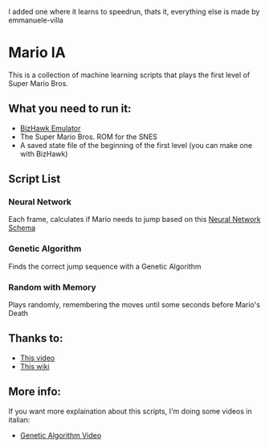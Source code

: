 I added one where it learns to speedrun, thats it, everything else is made by emmanuele-villa

# Mario IA
This is a collection of machine learning scripts that plays the first level of Super Mario Bros.
## What you need to run it:
- [BizHawk Emulator](http://tasvideos.org/BizHawk.html)
- The Super Mario Bros. ROM for the SNES
- A saved state file of the beginning of the first level (you can make one with BizHawk)
## Script List
### Neural Network
Each frame, calculates if Mario needs to jump based on this [Neural Network Schema](https://docs.google.com/drawings/d/1naWKAq85frg-lAz8pJx-DmbHNdsVH-zuW3Zrsco-CVw/edit?usp=sharing)
### Genetic Algorithm
Finds the correct jump sequence with a Genetic Algorithm
### Random with Memory
Plays randomly, remembering the moves until some seconds before Mario's Death
## Thanks to:
- [This video](https://www.youtube.com/watch?v=qv6UVOQ0F44)
- [This wiki](http://datacrystal.romhacking.net/wiki/Super_Mario_Bros.:RAM_map)
## More info:
If you want more explaination about this scripts, I'm doing some videos in italian:
- [Genetic Algorithm Video](https://www.youtube.com/watch?v=HYGH2mqbxc4)
